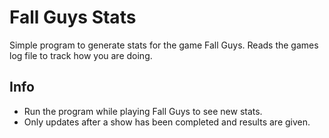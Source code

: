 # Fall Guys Stats
Simple program to generate stats for the game Fall Guys. Reads the games log file to track how you are doing.

## Info
  - Run the program while playing Fall Guys to see new stats.
  - Only updates after a show has been completed and results are given.
